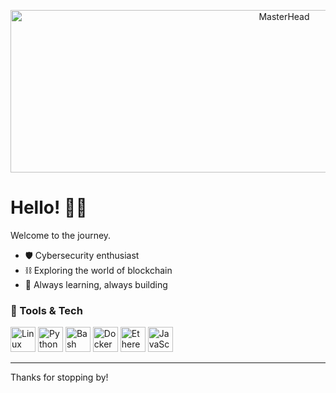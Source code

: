 <p align="center">
  <img 
    src="https://media.istockphoto.com/id/1472905256/photo/technology-background-microchip-on-a-circuit-board-with-a-red-data-rays-hacking-attack-concept.jpg?s=612x612&w=0&k=20&c=CLnWmjq1nzykSEM7ajyWU-KlwFJmSPfm7Ny-TAPk19w=" 
    alt="MasterHead" 
    width="860" 
    height="260"
    style="object-fit: cover;"
  >
</p>

# Hello! 🧑‍💻

Welcome to the journey.

- 🛡️ Cybersecurity enthusiast  
- ⛓️ Exploring the world of blockchain  
- 🌱 Always learning, always building

### 🧰 Tools & Tech

<p align="left">
  <img src="https://cdn.jsdelivr.net/gh/devicons/devicon/icons/linux/linux-original.svg" alt="Linux" width="40" height="40"/>
  <img src="https://cdn.jsdelivr.net/gh/devicons/devicon/icons/python/python-original.svg" alt="Python" width="40" height="40"/>
  <img src="https://cdn.jsdelivr.net/gh/devicons/devicon/icons/bash/bash-original.svg" alt="Bash" width="40" height="40"/>
  <img src="https://cdn.jsdelivr.net/gh/devicons/devicon/icons/docker/docker-original.svg" alt="Docker" width="40" height="40"/>
  <img src="https://upload.wikimedia.org/wikipedia/commons/0/05/Ethereum_logo_2014.svg" alt="Ethereum" width="40" height="40"/>
  <img src="https://cdn.jsdelivr.net/gh/devicons/devicon/icons/javascript/javascript-original.svg" alt="JavaScript" width="40" height="40"/>
</p>

---

Thanks for stopping by!
